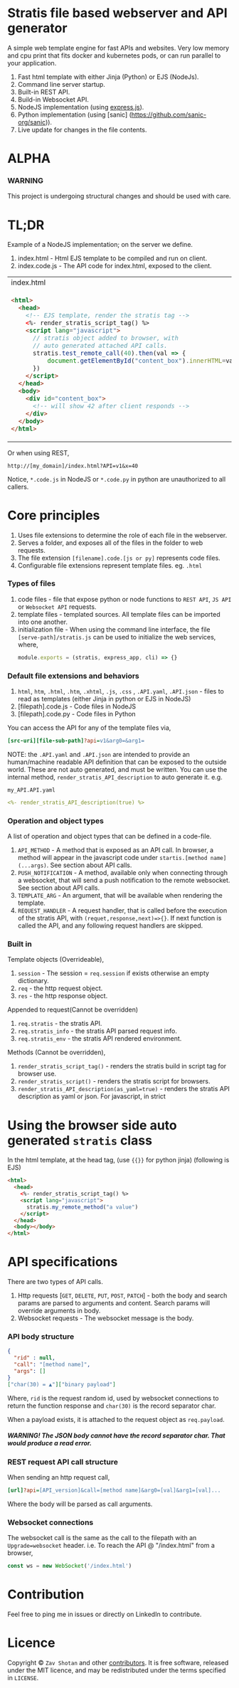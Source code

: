 # Stratis file based webserver and API generator

A simple web template engine for fast APIs and websites. Very low memory and cpu print that fits docker and kubernetes pods, or can run parallel to your application.

1. Fast html template with either Jinja (Python) or EJS (NodeJs).
1. Command line server startup.
1. Built-in REST API.
1. Build-in Websocket API.
1. NodeJS implementation (using [express.js](https://expressjs.com/)).
1. Python implementation (using [sanic] (https://github.com/sanic-org/sanic)).
1. Live update for changes in the file contents.

# ALPHA

### WARNING

This project is undergoing structural changes and should be used with care.

# TL;DR

Example of a NodeJS implementation; on the server we define.

1. index.html - Html EJS template to be compiled and run on client.
2. index.code.js - The API code for index.html, exposed to the client.

<table>
<tr>
<td>index.html
</td>
<td>index.code.js
</td>
</tr>
<tr>
  <td>

```html
<html>
  <head>
    <!-- EJS template, render the stratis tag -->
    <%- render_stratis_script_tag() %>
    <script lang="javascript">
      // stratis object added to browser, with
      // auto generated attached API calls.
      stratis.test_remote_call(40).then(val => {
          document.getElementById("content_box").innerHTML=val
      })
    </script>
  </head>
  <body>
    <div id="content_box">
      <!-- will show 42 after client responds -->
    </div>
  </body>
</html>
```

</td>
  <td>

```javascript
async function test_remote_call(x, req, rsp) {
  return x + 2
}

module.exports = {
  test_remote_call: test_remote_call,
}
```

  </td>
<tr>
</table>

Or when using REST,

```url
http://[my_domain]/index.html?API=v1&x=40
```

Notice, `*.code.js` in NodeJS or `*.code.py` in python are unauthorized to all callers.

# Core principles

1. Uses file extensions to determine the role of each file in the webserver.
1. Serves a folder, and exposes all of the files in the folder to web requests.
1. The file extension `[filename].code.[js or py]` represents code files.
1. Configurable file extensions represent template files. eg. `.html`

### Types of files

1. code files - file that expose python or node functions to `REST API`, `JS API` or `Websocket API` requests.
1. template files - templated sources. All template files can be imported into one another.
1. initialization file - When using the command line interface, the file `[serve-path]/stratis.js` can be used to initialize the web services, where,
   ```javascript
   module.exports = (stratis, express_app, cli) => {}
   ```

### Default file extensions and behaviors

1. `html`, `htm`, `.html`, `.htm`, `.xhtml`, `.js`, `.css` , `.API.yaml`, `.API.json` - files to read as templates (either Jinja in python or EJS in NodeJS)
1. [filepath].code.js - Code files in NodeJS
1. [filepath].code.py - Code files in Python

You can access the API for any of the template files via, 
```ini
[src-uri][file-sub-path]?api=v1&arg0=&arg1=
```

NOTE: the `.API.yaml` and `.API.json` are intended to provide an human/machine readable API definition that can be exposed to the outside world. These are not auto generated, and must be written. You can use the internal method, `render_stratis_API_description` to auto generate it. e.g.

`my_API.API.yaml`

```yaml
<%- render_stratis_API_description(true) %>
```

### Operation and object types

A list of operation and object types that can be defined in a code-file.

1. `API_METHOD` - A method that is exposed as an API call. In browser, a method will appear in the javascript code under `startis.[method name](...args)`. See section about API calls.
1. `PUSH_NOTIFICATION` - A method, available only when connecting through a websocket, that will send a push notification to the remote websocket. See section about API calls.
1. `TEMPLATE_ARG` - An argument, that will be available when rendering the template.
1. `REQUEST_HANDLER` - A request handler, that is called before the execution of the stratis API, with `(requet,response,next)=>{}`. If next function is called the API, and any following request handlers are skipped.

### Built in

Template objects (Overrideable),

1. `session` - The session = `req.session` if exists otherwise an empty dictionary.
1. `req` - the http request object.
1. `res` - the http response object.

Appended to request(Cannot be overridden)

1. `req.stratis` - the stratis API.
1. `req.stratis_info` - the stratis API parsed request info.
1. `req.stratis_env` - the stratis API rendered environment.

Methods (Cannot be overridden),

1. `render_stratis_script_tag()` - renders the stratis build in script tag for browser use.
1. `render_stratis_script()` - renders the stratis script for browsers.
1. `render_stratis_API_description(as_yaml=true)` - renders the stratis API description as yaml or json. For javascript, in strict

# Using the browser side auto generated `stratis` class

In the html template, at the head tag, (use `{{}}` for python jinja) (following is EJS)

```html
<html>
  <head>
    <%- render_stratis_script_tag() %>
    <script lang="javascript">
      stratis.my_remote_method("a value")
    </script>
  </head>
  <body></body>
</html>
```

# API specifications

There are two types of API calls.

1. Http requests [`GET`, `DELETE`, `PUT`, `POST`, `PATCH`] - both the body and search params are parsed to arguments and content. Search params will override arguments in body.
1. Websocket requests - The websocket message is the body.

### API body structure

```json
{
  "rid" : null,
  "call": "[method name]",
  "args": []
}
["char(30) = ▲"]["binary payload"]
```

Where, `rid` is the request random id, used by websocket connections to return the function response and `char(30)` is the record separator char.

When a payload exists, it is attached to the request object as `req.payload`.
##### WARNING! The JSON body cannot have the record separator char. That would produce a read error.

### REST request API call structure

When sending an http request call,

```ini
[url]?api=[API_version]&call=[method name]&arg0=[val]&arg1=[val]...
```

Where the body will be parsed as call arguments.

### Websocket connections

The websocket call is the same as the call to the filepath with an `Upgrade=websocket` header. i.e. To reach the API @ "/index.html" from a browser,

```javascript
const ws = new WebSocket('/index.html')
```

# Contribution

Feel free to ping me in issues or directly on LinkedIn to contribute.

# Licence

Copyright ©
`Zav Shotan` and other [contributors](graphs/contributors).
It is free software, released under the MIT licence, and may be redistributed under the terms specified in `LICENSE`.
